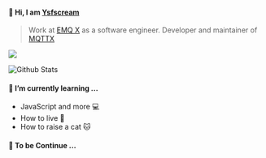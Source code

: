 #### 😬 Hi, I am [Ysfscream](https://ysfscream.xyz)

>  Work at [EMQ X](https://emqx.io) as a software engineer. Developer and maintainer of [MQTTX](https://mqttx.app)

<a title="Hits" target="_blank" href="https://github.com/ysfscream/ysfscream"><img src="https://hits.b3log.org/ysfscream/ysfscream.svg"></a>

![Github Stats](https://github-readme-stats.vercel.app/api?username=ysfscream&show_icons=true)

#### 🌱 I’m currently learning ...

- JavaScript and more 💻
- How to live 🍷
- How to raise a cat 🐱

#### 🚬 To be Continue ...
